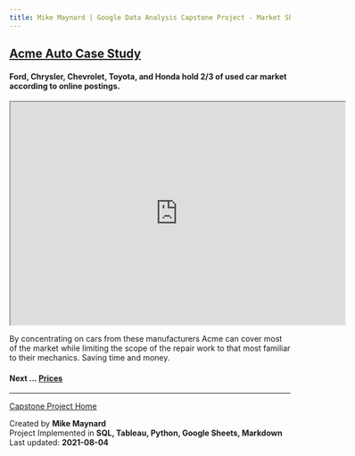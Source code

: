 ```yaml
---
title: Mike Maynard | Google Data Analysis Capstone Project - Market Share
---
```

## [Acme Auto Case Study](/capstone/)

#### Ford, Chrysler, Chevrolet, Toyota, and Honda hold 2/3 of used car market according to online postings.

<IFRAME SRC="https://public.tableau.com/views/capstone_16278859884250/Manu_Pie?:language=en-US&:display_count=n&:origin=viz_share_link&:showVizHome=no" WIDTH=600 HEIGHT=400></IFRAME>

By concentrating on cars from these manufacturers Acme can cover most of the market while limiting the scope of the repair work to that most familiar to their mechanics. Saving time and money.

#### Next ... [Prices](price.html)

---
[Capstone Project Home](/capstone/)

Created by **Mike Maynard**<BR>
Project Implemented in **SQL, Tableau, Python, Google Sheets, Markdown**<BR>
Last updated:  **2021-08-04**
